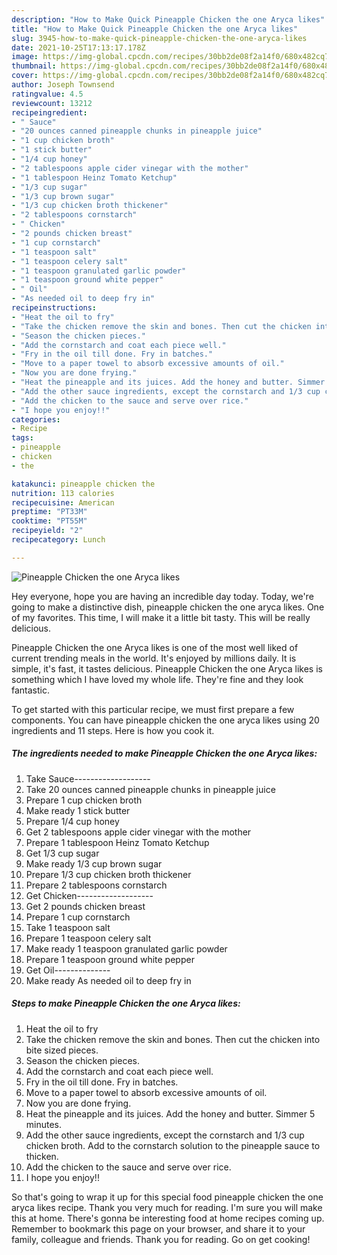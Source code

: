 ```yaml
---
description: "How to Make Quick Pineapple Chicken the one Aryca likes"
title: "How to Make Quick Pineapple Chicken the one Aryca likes"
slug: 3945-how-to-make-quick-pineapple-chicken-the-one-aryca-likes
date: 2021-10-25T17:13:17.178Z
image: https://img-global.cpcdn.com/recipes/30bb2de08f2a14f0/680x482cq70/pineapple-chicken-the-one-aryca-likes-recipe-main-photo.jpg
thumbnail: https://img-global.cpcdn.com/recipes/30bb2de08f2a14f0/680x482cq70/pineapple-chicken-the-one-aryca-likes-recipe-main-photo.jpg
cover: https://img-global.cpcdn.com/recipes/30bb2de08f2a14f0/680x482cq70/pineapple-chicken-the-one-aryca-likes-recipe-main-photo.jpg
author: Joseph Townsend
ratingvalue: 4.5
reviewcount: 13212
recipeingredient:
- " Sauce"
- "20 ounces canned pineapple chunks in pineapple juice"
- "1 cup chicken broth"
- "1 stick butter"
- "1/4 cup honey"
- "2 tablespoons apple cider vinegar with the mother"
- "1 tablespoon Heinz Tomato Ketchup"
- "1/3 cup sugar"
- "1/3 cup brown sugar"
- "1/3 cup chicken broth thickener"
- "2 tablespoons cornstarch"
- " Chicken"
- "2 pounds chicken breast"
- "1 cup cornstarch"
- "1 teaspoon salt"
- "1 teaspoon celery salt"
- "1 teaspoon granulated garlic powder"
- "1 teaspoon ground white pepper"
- " Oil"
- "As needed oil to deep fry in"
recipeinstructions:
- "Heat the oil to fry"
- "Take the chicken remove the skin and bones. Then cut the chicken into bite sized pieces."
- "Season the chicken pieces."
- "Add the cornstarch and coat each piece well."
- "Fry in the oil till done. Fry in batches."
- "Move to a paper towel to absorb excessive amounts of oil."
- "Now you are done frying."
- "Heat the pineapple and its juices. Add the honey and butter. Simmer 5 minutes."
- "Add the other sauce ingredients, except the cornstarch and 1/3 cup chicken broth. Add to the cornstarch solution to the pineapple sauce to thicken."
- "Add the chicken to the sauce and serve over rice."
- "I hope you enjoy!!"
categories:
- Recipe
tags:
- pineapple
- chicken
- the

katakunci: pineapple chicken the 
nutrition: 113 calories
recipecuisine: American
preptime: "PT33M"
cooktime: "PT55M"
recipeyield: "2"
recipecategory: Lunch

---
```



![Pineapple Chicken the one Aryca likes](https://img-global.cpcdn.com/recipes/30bb2de08f2a14f0/680x482cq70/pineapple-chicken-the-one-aryca-likes-recipe-main-photo.jpg)

Hey everyone, hope you are having an incredible day today. Today, we're going to make a distinctive dish, pineapple chicken the one aryca likes. One of my favorites. This time, I will make it a little bit tasty. This will be really delicious.



Pineapple Chicken the one Aryca likes is one of the most well liked of current trending meals in the world. It's enjoyed by millions daily. It is simple, it's fast, it tastes delicious. Pineapple Chicken the one Aryca likes is something which I have loved my whole life. They're fine and they look fantastic.


To get started with this particular recipe, we must first prepare a few components. You can have pineapple chicken the one aryca likes using 20 ingredients and 11 steps. Here is how you cook it.

<!--inarticleads1-->

##### The ingredients needed to make Pineapple Chicken the one Aryca likes:

1. Take  Sauce-------------------
1. Take 20 ounces canned pineapple chunks in pineapple juice
1. Prepare 1 cup chicken broth
1. Make ready 1 stick butter
1. Prepare 1/4 cup honey
1. Get 2 tablespoons apple cider vinegar with the mother
1. Prepare 1 tablespoon Heinz Tomato Ketchup
1. Get 1/3 cup sugar
1. Make ready 1/3 cup brown sugar
1. Prepare 1/3 cup chicken broth thickener
1. Prepare 2 tablespoons cornstarch
1. Get  Chicken-------------------
1. Get 2 pounds chicken breast
1. Prepare 1 cup cornstarch
1. Take 1 teaspoon salt
1. Prepare 1 teaspoon celery salt
1. Make ready 1 teaspoon granulated garlic powder
1. Prepare 1 teaspoon ground white pepper
1. Get  Oil--------------
1. Make ready As needed oil to deep fry in




<!--inarticleads2-->

##### Steps to make Pineapple Chicken the one Aryca likes:

1. Heat the oil to fry
1. Take the chicken remove the skin and bones. Then cut the chicken into bite sized pieces.
1. Season the chicken pieces.
1. Add the cornstarch and coat each piece well.
1. Fry in the oil till done. Fry in batches.
1. Move to a paper towel to absorb excessive amounts of oil.
1. Now you are done frying.
1. Heat the pineapple and its juices. Add the honey and butter. Simmer 5 minutes.
1. Add the other sauce ingredients, except the cornstarch and 1/3 cup chicken broth. Add to the cornstarch solution to the pineapple sauce to thicken.
1. Add the chicken to the sauce and serve over rice.
1. I hope you enjoy!!




So that's going to wrap it up for this special food pineapple chicken the one aryca likes recipe. Thank you very much for reading. I'm sure you will make this at home. There's gonna be interesting food at home recipes coming up. Remember to bookmark this page on your browser, and share it to your family, colleague and friends. Thank you for reading. Go on get cooking!
